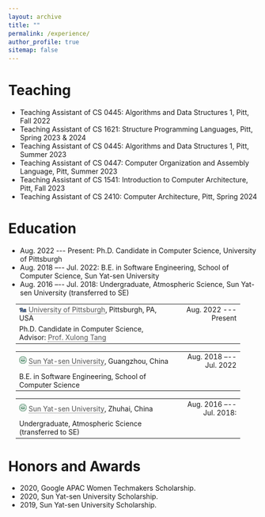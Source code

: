 ```yaml
---
layout: archive
title: ""
permalink: /experience/
author_profile: true
sitemap: false
---
```



<style>
.table-work {
  margin-left: 15px;
  margin-bottom: 15px;
  border-spacing:0px 10px;
  width: 90%;
}

.icon-work {
  width: 5%;
  vertical-align:middle
  horizontal-align:middle;
}

.link-body {
  text-decoration: none;
  border-bottom: 1px dotted;
  border-color: #555;
  color: #555;
}
</style>


Teaching
===

* Teaching Assistant of CS 0445: Algorithms and Data Structures 1, Pitt, Fall 2022 
* Teaching Assistant of CS 1621: Structure Programming Languages, Pitt, Spring 2023 & 2024 
* Teaching Assistant of CS 0445: Algorithms and Data Structures 1, Pitt, Summer 2023 
* Teaching Assistant of CS 0447: Computer Organization and Assembly Language, Pitt, Summer 2023 
* Teaching Assistant of CS 1541: Introduction to Computer Architecture, Pitt, Fall 2023 
* Teaching Assistant of CS 2410: Computer Architecture, Pitt, Spring 2024 


Education
===
* Aug. 2022 --- Present: Ph.D. Candidate in Computer Science, University of Pittsburgh
* Aug. 2018 –-- Jul. 2022: B.E. in Software Engineering, School of Computer Science, Sun Yat-sen University
* Aug. 2016 –-- Jul. 2018: Undergraduate, Atmospheric Science, Sun Yat-sen University (transferred to SE)



<table class="table-work">
  <tr>
    <td width="70%"><img src="../files/icon/pitt.svg" class="icon-work"> <a class="link-body" href="hhttps://www.pitt.edu/">University of Pittsburgh</a>, Pittsburgh, PA, USA</td>
    <td width="30%" align="right">Aug. 2022 --- Present</td>
    <tr><td>Ph.D. Candidate in Computer Science, Advisor: <a class="link-body" href="http://xzt102.github.io/">Prof. Xulong Tang</a></td></tr>
  </tr>
<table class="table-work">
  <tr>
    <td width="70%"><img src="../files/icon/sysu.svg" class="icon-work"> <a class="link-body" href="https://www.sysu.edu.cn/">Sun Yat-sen University</a>, Guangzhou, China</td>
    <td width="30%" align="right">Aug. 2018 –-- Jul. 2022</td>
  </tr>
  <tr><td>B.E. in Software Engineering, School of Computer Science</td></tr>
</table>
<table class="table-work">
  <tr>
    <td width="70%"><img src="../files/icon/sysu.svg" class="icon-work"> <a class="link-body" href="https://www.sysu.edu.cn/">Sun Yat-sen University</a>, Zhuhai, China</td>
    <td width="30%" align="right">Aug. 2016 –-- Jul. 2018:</td>
  </tr>
  <tr><td>Undergraduate, Atmospheric Science (transferred to SE)</td></tr>
</table>



Honors and Awards
===

* 2020, Google APAC Women Techmakers Scholarship. 
* 2020, Sun Yat-sen University Scholarship. 
* 2019, Sun Yat-sen University Scholarship. 
<!-- * 2019, Mathematical Contest in Modeling Meritorious Winner.  -->